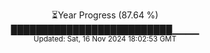<p align="center">
⏳Year Progress (87.64 %)<br>
██████████████████████████▁▁▁▁ <br>
<sub>Updated: Sat, 16 Nov 2024 18:02:53 GMT</sub>
</p>

